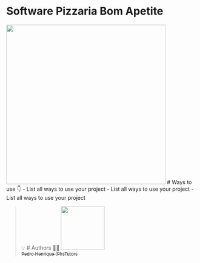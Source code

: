 # Software Pizzaria Bom Apetite
<img height="420" src="https://i.imgur.com/jHd6l8y.png"> 
# Ways to use 👇  
- List all ways to use your project
- List all ways to use your project
- List all ways to use your project

> 💡 # Authors 👨‍💻  [<img src="https://avatars.githubusercontent.com/u/62365429?s=96&v=4" width=115><br><sub>Pedro Henrique (PhsTutors</sub>](https://github.com/phstutors)  
